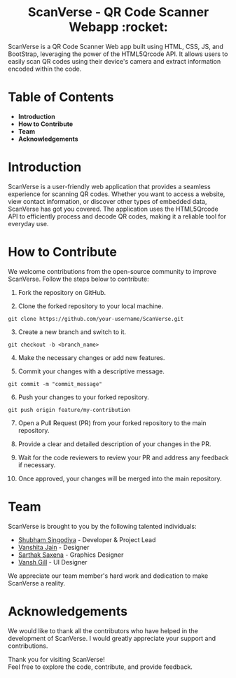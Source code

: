 <h1 align="center">ScanVerse - QR Code Scanner Webapp :rocket:</h1> 

<p>ScanVerse is a QR Code Scanner Web app built using HTML, CSS, JS, and BootStrap, leveraging the power of the HTML5Qrcode API. It allows users to easily scan QR codes using their device's camera and extract information encoded within the code.</p>

# Table of Contents
* **Introduction**
* **How to Contribute**
* **Team**
* **Acknowledgements**


# Introduction
ScanVerse is a user-friendly web application that provides a seamless experience for scanning QR codes. Whether you want to access a website, view contact information, or discover other types of embedded data, ScanVerse has got you covered. The application uses the HTML5Qrcode API to efficiently process and decode QR codes, making it a reliable tool for everyday use.

# How to Contribute
We welcome contributions from the open-source community to improve ScanVerse. Follow the steps below to contribute:

1. Fork the repository on GitHub.

1. Clone the forked repository to your local machine.

`git clone https://github.com/your-username/ScanVerse.git` </br>

3. Create a new branch and switch to it.

`git checkout -b <branch_name>` </br>

4. Make the necessary changes or add new features.

5. Commit your changes with a descriptive message.

`git commit -m "commit_message"` </br>

6. Push your changes to your forked repository.

`git push origin feature/my-contribution` </br>

7. Open a Pull Request (PR) from your forked repository to the main repository.

8. Provide a clear and detailed description of your changes in the PR.

9. Wait for the code reviewers to review your PR and address any feedback if necessary.

10. Once approved, your changes will be merged into the main repository.


# Team
ScanVerse is brought to you by the following talented individuals:

* <u>Shubham Singodiya</u> - Developer & Project Lead
* <u>Vanshita Jain</u> - Designer
* <u>Sarthak Saxena</u> - Graphics Designer
* <u>Vansh Gill</u> - UI Designer

We appreciate our team member's hard work and dedication to make ScanVerse a reality.

# Acknowledgements
We would like to thank all the contributors who have helped in the development of ScanVerse. I would greatly appreciate your support and contributions.

Thank you for visiting ScanVerse! </br>Feel free to explore the code, contribute, and provide feedback.
